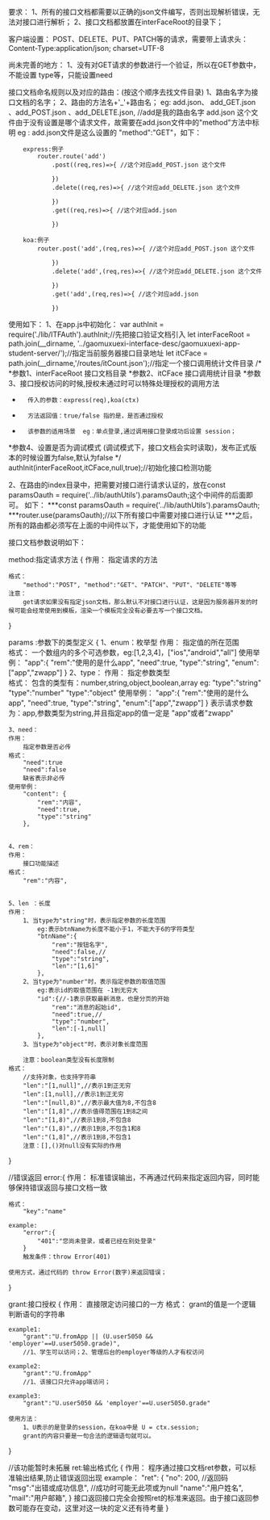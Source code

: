 要求：
1、所有的接口文档都需要以正确的json文件编写，否则出现解析错误，无法对接口进行解析；
2、接口文档都放置在interFaceRoot的目录下；

客户端设置：
POST、DELETE、PUT、PATCH等的请求，需要带上请求头：Content-Type:application/json; charset=UTF-8


尚未完善的地方：
1、没有对GET请求的参数进行一个验证，所以在GET参数中，不能设置 type等，只能设置need



接口文档命名规则以及对应的路由：(按这个顺序去找文件目录)
1、路由名字为接口文档的名字；
2、路由的方法名+'_'+路由名；
	eg: add.json、 add_GET.json 、add_POST.json 、add_DELETE.json, //add是我的路由名字
		add.json 这个文件由于没有设置是哪个请求文件，故需要在add.json文件中的"method"方法中标明
		eg : add.json文件是这么设置的 "method":"GET"，如下：

		express:例子
			router.route('add')
				.post((req,res)=>{ //这个对应add_POST.json 这个文件

				})
				.delete((req,res)=>{ //这个对应add_DELETE.json 这个文件

				})
				.get((req,res)=>{ //这个对应add.json

				})

		koa:例子
			router.post('add',(req,res)=>{ //这个对应add_POST.json 这个文件

				})
				.delete('add',(req,res)=>{ //这个对应add_DELETE.json 这个文件

				})
				.get('add',(req,res)=>{ //这个对应add.json

				})

使用如下：
1、在app.js中初始化：
var authInit = require('./lib/ITFAuth').authInit;//先把接口验证文档引入
let interFaceRoot = path.join(__dirname, '../gaomuxuexi-interface-desc/gaomuxuexi-app-student-server/');//指定当前服务器接口目录地址
let itCFace = path.join(__dirname,'/routes/itCount.json');//指定一个接口调用统计文件目录
/*
*参数1、interFaceRoot 接口文档目录
*参数2、itCFace 接口调用统计目录
*参数3、接口授权访问的时候,授权未通过时可以特殊处理授权的调用方法 
*		传入的参数：express(req),koa(ctx)
*		方法返回值：true/false 指的是，是否通过授权
*		该参数的适用场景  eg：单点登录,通过调用接口登录成功后设置 session；
*参数4、设置是否为调试模式 (调试模式下，接口文档会实时读取)，发布正式版本的时候设置为false,默认为false
*/
authInit(interFaceRoot,itCFace,null,true);//初始化接口检测功能

2、在路由的index目录中，把需要对接口进行请求认证的，放在const paramsOauth = require('../lib/authUtils').paramsOauth;这个中间件的后面即可。
如下：
***const paramsOauth = require('../lib/authUtils').paramsOauth;
***router.use(paramsOauth);//以下所有接口中需要对接口进行认证
***之后，所有的路由都必须写在上面的中间件以下，才能使用如下的功能



接口文档参数说明如下：

method:指定请求方法
{
	作用：
		指定请求的方法 

	格式：
		"method":"POST", "method":"GET"、"PATCH"、"PUT"、"DELETE"等等
	注意：
		get请求如果没有指定json文档，那么默认不对接口进行认证，这是因为服务器开发的时候可能会经常使用到模板，渲染一个模板完全没有必要去写一个接口文档。
}

params :参数下的类型定义
{
	1、enum：枚举型
	作用：
		指定值的所在范围  
	格式：
		一个数组内的多个可选参数，eg:[1,2,3,4]，["ios","android","all"]
	使用举例：
		"app":{
			"rem":"使用的是什么app",
			"need":true,
			"type":"string",
			"enum":["app","zwapp"]
		}
	2、type：
	作用：
		指定参数类型  
	格式：
		包含的类型有：number,string,object,boolean,array
		eg:
		"type":"string"
		"type":"number"
		"type":"object"
	使用举例：
		"app":{
			"rem":"使用的是什么app",
			"need":true,
			"type":"string",
			"enum":["app","zwapp"]
		}
		表示请求参数为：app,参数类型为string,并且指定app的值一定是 "app"或者"zwapp"


	3、need：
	作用：
		指定参数是否必传  
	格式：
		"need":true
		"need":false
		缺省表示非必传
	使用举例：
		"content": {
			"rem":"内容",
			"need":true,
			"type":"string"
		},


	4、rem：
	作用：
		接口功能描述
	格式：
		"rem":"内容",


	5、len ：长度
	作用：
		1、当type为"string"时，表示指定参数的长度范围
			eg:表示btnName为长度不能小于1，不能大于6的字符类型
			"btnName":{
				"rem":"按钮名字",
				"need":false,//
				"type":"string",
				"len":"[1,6]"
			},
		2、当type为"number"时，表示指定参数的取值范围
			eg:表示id的取值范围在 -1到无穷大
			"id":{//-1表示获取最新消息，也是分页的开始
				"rem":"消息的起始id",
				"need":true,//
				"type":"number",
				"len":[-1,null]
			},
		3、当type为"object"时，表示对象长度范围

		注意：boolean类型没有长度限制
	格式：
		//支持对象，也支持字符串
		"len":"[1,null]",//表示1到正无穷
		"len":[1,null],//表示1到正无穷
		"len":"[null,8)",//表示最大值为8,不包含8
		"len":"[1,8]",//表示值得范围在1到8之间
		"len":"[1,8)",//表示1到8,不包含8
		"len":"(1,8)",//表示1到8,不包含1和8
		"len":"(1,8]",//表示1到8,不包含1
		注意：[],()对null没有实际的作用
}

//错误返回
error:{
	作用：
		标准错误输出，不再通过代码来指定返回内容，同时能够保持错误返回与接口文档一致

	格式：
		"key":"name"

	example:
		"error":{
			"401":"您尚未登录，或者已经在别处登录"
		}
		触发条件：throw Error(401)

	使用方式，通过代码的 throw Error(数字)来返回错误；
}

grant:接口授权
{
	作用：
		直接限定访问接口的一方
	格式：
		grant的值是一个逻辑判断语句的字符串

	example1:
		"grant":"U.fromApp || (U.user5050 && 'employer'==U.user5050.grade)",
		//1、学生可以访问；2、管理后台的employer等级的人才有权访问

	example2:
		"grant":"U.fromApp"
		//1、该接口只允许app端访问；

	example3:
		"grant":"U.user5050 && 'employer'==U.user5050.grade"

	使用方法：
		1、U表示的是登录的session，在koa中是 U = ctx.session;
		grant的内容只要是一句合法的逻辑语句就可以。
}

//该功能暂时未拓展
ret:输出格式化
{
	作用：
		程序通过接口文档ret参数，可以标准输出结果,防止错误返回出现
	example：
		"ret":
		{
			"no": 200, //返回码
			"msg":"出错或成功信息", //成功时可能无此项或为null
			"name":"用户姓名",
			"mail":"用户邮箱",
		}
		接口返回接口完全会按照ret的标准来返回。由于接口返回参数可能存在变动，这里对这一块的定义还有待考量
}




